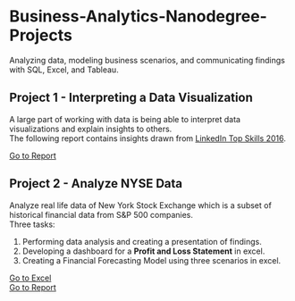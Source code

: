 # Business-Analytics-Nanodegree-Projects
Analyzing data, modeling business scenarios, and communicating findings with SQL, Excel, and Tableau.

## Project 1 - Interpreting a Data Visualization
A large part of working with data is being able to interpret data visualizations and explain insights to others.<br>
The following report contains insights drawn from [LinkedIn Top Skills 2016](https://public.tableau.com/app/profile/matt.chambers/viz/LinkedInTopSkills2016-MakeoverMonday/LinkedInTopSkills2016-MakeoverMonday).

[Go to Report](Project-1_Interpreting-a-Data-Visualization/Project-1.png)

## Project 2 - Analyze NYSE Data
Analyze real life data of New York Stock Exchange which is a subset of historical financial data from S&P 500 companies.<br>
Three tasks:
1. Performing data analysis and creating a presentation of findings.
2. Developing a dashboard for a **Profit and Loss Statement** in excel.
3. Creating a Financial Forecasting Model using three scenarios in excel.

[Go to Excel](Project-2_Analyze_NYSE_Data/Project-2.xlsx)<br>
[Go to Report](Project-2_Analyze_NYSE_Data/Project-2.png)
